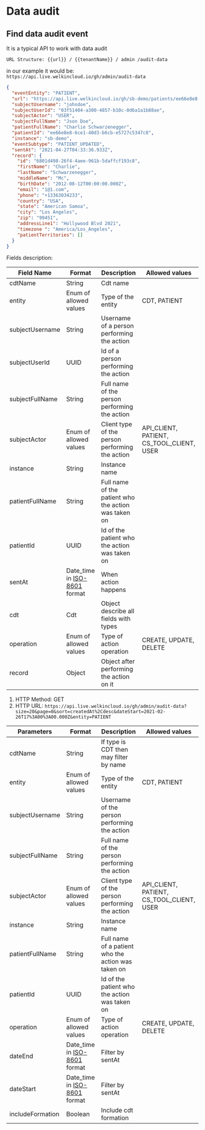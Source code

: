 # Data audit

## Find data audit event

It is a typical API to work with data audit

`URL Structure: {{url}} / {{tenantName}} / admin /audit-data`

in our example it would be:
`https://api.live.welkincloud.io/gh/admin/audit-data`

```json
{
  "eventEntity": "PATIENT",
  "url": "https://api.live.welkincloud.io/gh/sb-demo/patients/ee66e8e8-6ce1-40d3-b6cb-e5727c5347c8",
  "subjectUsername": "johndoe",
  "subjectUserId": "03f51404-a300-4857-b10c-0d6a1a1b88ae",
  "subjectActor": "USER",
  "subjectFullName": "Json Doe",
  "patientFullName": "Charlie Schwarzenegger",
  "patientId": "ee66e8e8-6ce1-40d3-b6cb-e5727c5347c8",
  "instance": "sb-demo",
  "eventSubtype": "PATIENT_UPDATED",
  "sentAt": "2021-04-27T04:33:36.933Z",
  "record": {
    "id": "6801d498-26f4-4aee-961b-5daffcf193c8",
    "firstName": "Charlie",
    "lastName": "Schwarzenegger",
    "middleName": "Mc",
    "birthDate": "2012-08-12T00:00:00.000Z",
    "email": "1@1.com",
    "phone": "+13363034233",
    "country": "USA",
    "state": "American Samoa",
    "city": "Los Angeles",
    "zip": "99451",
    "addressLine1": "Hollywood Blvd 2021",
    "timezone ": "America/Los_Angeles",
    "patientTerritories": []
  }
}
```

Fields description:

Field Name |   Format  |  Description| Allowed values
---------  |   -----   |  ---------| -------
cdtName  |  String |  Cdt name
entity  |   Enum of allowed values   |  Type of the entity | CDT, PATIENT
subjectUsername  |  String |  Username of a person performing the action
subjectUserId  |  UUID |  Id of a person performing the action
subjectFullName  |  String |  Full name of the person performing the action
subjectActor  |   Enum of allowed values   |  Client type of the person performing the action | API_CLIENT, PATIENT, CS_TOOL_CLIENT, USER
instance  |  String |  Instance name
patientFullName  |  String |  Full name of the patient who the action was taken on
patientId | UUID |  Id of the patient who the action was taken on
sentAt  |  Date_time in [ISO-8601](https://en.wikipedia.org/wiki/ISO_8601) format |  When action happens
cdt |  Cdt |  Object describe all fields with types
operation  |  Enum of allowed values  |  Type of action operation |CREATE, UPDATE, DELETE
record |  Object |  Object after performing the action on it

1. HTTP Method: GET
2. HTTP URL: `https://api.live.welkincloud.io/gh/admin/audit-data?size=20&page=0&sort=createdAt%2Cdesc&dateStart=2021-02-26T17%3A00%3A00.000Z&entity=PATIENT`

Parameters| Format | Description | Allowed values
--------- | ----------- | -------- | -----------
cdtName | String | If type is CDT then may filter by name
entity | Enum of allowed values | Type of the entity | CDT, PATIENT
subjectUsername | String | Username of the person performing the action
subjectFullName | String | Full name of the person performing the action
subjectActor | Enum of allowed values | Client type of the person performing the action | API_CLIENT, PATIENT, CS_TOOL_CLIENT, USER
instance | String | Instance name
patientFullName | String |  Full name of a patient who the action was taken on
patientId | UUID |  Id of the patient who the action was taken on
operation | Enum of allowed values | Type of action operation |CREATE, UPDATE, DELETE
dateEnd | Date_time in [ISO-8601](https://en.wikipedia.org/wiki/ISO_8601) format | Filter by sentAt
dateStart |Date_time in [ISO-8601](https://en.wikipedia.org/wiki/ISO_8601) format | Filter by sentAt
includeFormation | Boolean | Include cdt formation
